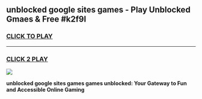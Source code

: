 
## unblocked google sites games - Play Unblocked Gmaes & Free #k2f9l
<h3>
<a href="https://news.freeplayer.one?title=unblocked_google_sites_games&ref=03M">CLICK TO PLAY</a></h3>
<hr>

<h3>
<a href="https://news.freeplayer.one?title=unblocked_google_sites_games&ref=03M">CLICK 2 PLAY</a>
  
</h3>

<a href="https://news.freeplayer.one?title=unblocked_google_sites_games&ref=03M"><img src="https://clearcache.store/games.png"></a>


**unblocked google sites games games unblocked: Your Gateway to Fun and Accessible Online Gaming**
